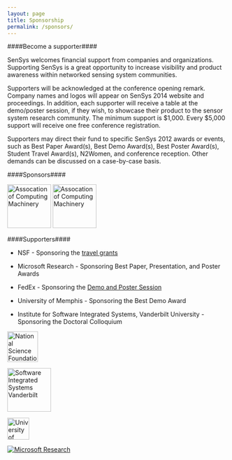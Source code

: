 ```yaml
---
layout: page
title: Sponsorship
permalink: /sponsors/
---
```


####Become a supporter####

SenSys welcomes financial support from companies and organizations. Supporting
SenSys is a great opportunity to increase visibility and product awareness
within networked sensing system communities.

Supporters will be acknowledged at the conference opening remark. Company names
and logos will appear on SenSys 2014 website and proceedings. In addition, each
supporter will receive a table at the demo/poster session, if they wish, to
showcase their product to the sensor system research community. The minimum
support is $1,000. Every $5,000 support will receive one free conference
registration.

Supporters may direct their fund to specific SenSys 2012 awards or events, such
as Best Paper Award(s), Best Demo Award(s), Best Poster Award(s), Student Travel
Award(s), N2Women, and conference reception. Other demands can be discussed on a
case-by-case basis.

####Sponsors####

<a href="http://www.acm.org"><img height="100px" src="{{site.baseurl}}/resources/images/acm.png" alt="Assocation of Computing Machinery"/></a>
<a href="http://www.acm.org"><img height="100px" src="{{site.baseurl}}/resources/images/acm-sig-logo.png" alt="Assocation of Computing Machinery"/></a>

####Supporters####

- NSF - Sponsoring the [travel grants](/2014//registration/#travelgrant)

- Microsoft Research - Sponsoring Best Paper, Presentation, and Poster Awards

- FedEx - Sponsoring the [Demo and Poster Session](/2014/demos)

- University of Memphis - Sponsoring the Best Demo Award

- Institute for Software Integrated Systems, Vanderbilt University - Sponsoring the Doctoral Colloquium

<a href="http://www.nsf.org"><img height="70px" src="{{site.baseurl}}/resources/images/nsf.jpg" alt="National Science Foundation"/></a>

<a href="http://www.isis.vanderbilt.edu"><img height="100px" src="{{site.baseurl}}/resources/images/IsisLogo.jpg" alt="Software Integrated Systems Vanderbilt"/></a>

<!--a href="http://www.fedex.com"><img height="50px" src="{{site.baseurl}}/resources/images/fedex.jpg" alt="FedEx"/></a-->

<a href="http://www.memphis.edu"><img height="50px" src="{{site.baseurl}}/resources/images/umemphis.png" alt="University of Memphis"/></a>

<a href="http://research.microsoft.com/"><img  src="{{site.baseurl}}/resources/images/MSRlogo.png" alt="Microsoft Research"/></a>
